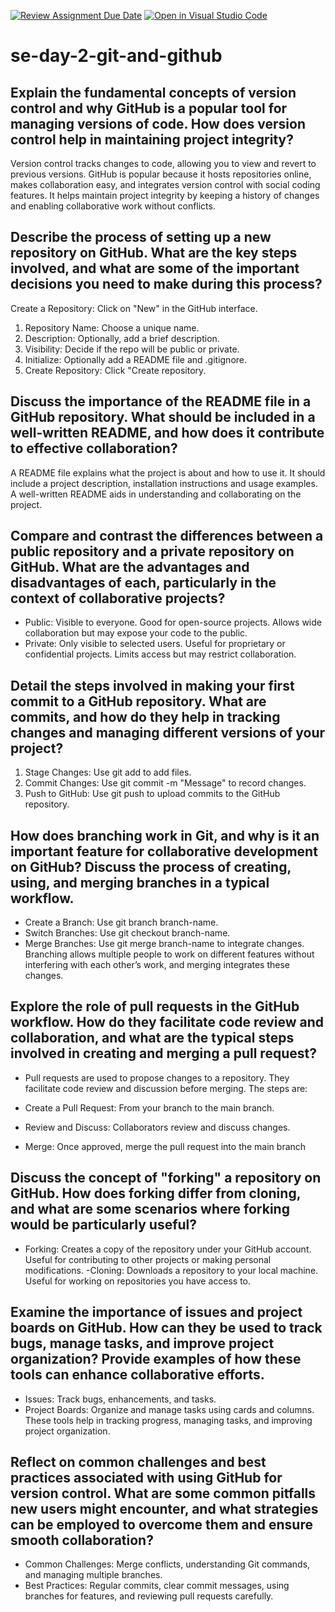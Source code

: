 [![Review Assignment Due Date](https://classroom.github.com/assets/deadline-readme-button-22041afd0340ce965d47ae6ef1cefeee28c7c493a6346c4f15d667ab976d596c.svg)](https://classroom.github.com/a/8wgCKhpZ)
[![Open in Visual Studio Code](https://classroom.github.com/assets/open-in-vscode-2e0aaae1b6195c2367325f4f02e2d04e9abb55f0b24a779b69b11b9e10269abc.svg)](https://classroom.github.com/online_ide?assignment_repo_id=15657576&assignment_repo_type=AssignmentRepo)
# se-day-2-git-and-github
## Explain the fundamental concepts of version control and why GitHub is a popular tool for managing versions of code. How does version control help in maintaining project integrity?
Version control tracks changes to code, allowing you to view and revert to previous versions. GitHub is popular because it hosts repositories online, makes collaboration easy, and integrates version control with social coding features. It helps maintain project integrity by keeping a history of changes and enabling collaborative work without conflicts.
   
## Describe the process of setting up a new repository on GitHub. What are the key steps involved, and what are some of the important decisions you need to make during this process?
Create a Repository: Click on "New" in the GitHub interface.
1. Repository Name: Choose a unique name.
2. Description: Optionally, add a brief description.
3. Visibility: Decide if the repo will be public or private.
4. Initialize: Optionally add a README file and .gitignore.
5. Create Repository: Click "Create repository.
   
## Discuss the importance of the README file in a GitHub repository. What should be included in a well-written README, and how does it contribute to effective collaboration?
A README file explains what the project is about and how to use it. It should include a project description, installation instructions and usage examples. A well-written README aids in understanding and collaborating on the project.

## Compare and contrast the differences between a public repository and a private repository on GitHub. What are the advantages and disadvantages of each, particularly in the context of collaborative projects?
- Public: Visible to everyone. Good for open-source projects. Allows wide collaboration but may expose your code to the public.
- Private: Only visible to selected users. Useful for proprietary or confidential projects. Limits access but may restrict collaboration.
  
## Detail the steps involved in making your first commit to a GitHub repository. What are commits, and how do they help in tracking changes and managing different versions of your project?
1. Stage Changes: Use git add to add files.
2. Commit Changes: Use git commit -m "Message" to record changes.
3. Push to GitHub: Use git push to upload commits to the GitHub repository.

## How does branching work in Git, and why is it an important feature for collaborative development on GitHub? Discuss the process of creating, using, and merging branches in a typical workflow.
- Create a Branch: Use git branch branch-name.
- Switch Branches: Use git checkout branch-name.
- Merge Branches: Use git merge branch-name to integrate changes.
Branching allows multiple people to work on different features without interfering with each other’s work, and merging integrates these changes.

## Explore the role of pull requests in the GitHub workflow. How do they facilitate code review and collaboration, and what are the typical steps involved in creating and merging a pull request?
- Pull requests are used to propose changes to a repository. They facilitate code review and discussion before merging. The steps are:

- Create a Pull Request: From your branch to the main branch.
- Review and Discuss: Collaborators review and discuss changes.
- Merge: Once approved, merge the pull request into the main branch
  
## Discuss the concept of "forking" a repository on GitHub. How does forking differ from cloning, and what are some scenarios where forking would be particularly useful?
- Forking: Creates a copy of the repository under your GitHub account. Useful for contributing to other projects or making personal modifications.
-Cloning: Downloads a repository to your local machine. Useful for working on repositories you have access to.

## Examine the importance of issues and project boards on GitHub. How can they be used to track bugs, manage tasks, and improve project organization? Provide examples of how these tools can enhance collaborative efforts.
- Issues: Track bugs, enhancements, and tasks.
- Project Boards: Organize and manage tasks using cards and columns.
These tools help in tracking progress, managing tasks, and improving project organization.

## Reflect on common challenges and best practices associated with using GitHub for version control. What are some common pitfalls new users might encounter, and what strategies can be employed to overcome them and ensure smooth collaboration?
- Common Challenges: Merge conflicts, understanding Git commands, and managing multiple branches.
- Best Practices: Regular commits, clear commit messages, using branches for features, and reviewing pull requests carefully.
